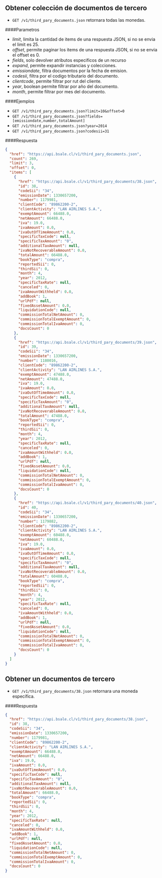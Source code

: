 Obtener colección de documentos de tercero
------------------------------------------

* `GET /v1/third_pary_documents.json` retornara todas las monedas.

####Parametros

- *limit*, limita la cantidad de items de una respuesta JSON, si no se envia el limit es 25.
- *offset*, permite paginar los items de una respuesta JSON, si no se envia el offset es 0.
- *fields*, solo devolver atributos especificos de un recurso
- *expand*, permite expandir instancias y colecciones.
- *emissiondate*, filtra documentos por la fecha de emision.
- *codesii*, filtra por el codigo tributario del documento.
- *clientcode*, permite filtrar por rut del cliente.
- *year*, boolean permite filtrar por año del documento.
- *month*, permite filtrar por mes del documento.

####Ejemplos

* `GET /v1/third_pary_documents.json?limit=10&offset=0`
* `GET /v1/third_pary_documents.json?fields=[emissiondate,number,totalAmount]`
* `GET /v1/third_pary_documents.json?year=2014`
* `GET /v1/third_pary_documents.json?codesii=31`

####Respuesta
```json
{
  "href": "https://api.bsale.cl/v1/third_pary_documents.json",
  "count": 269,
  "limit": 3,
  "offset": 0,
  "items": [
    {
      "href": "https://api.bsale.cl/v1/third_pary_documents/38.json",
      "id": 38,
      "codeSii": "34",
      "emissionDate": 1330657200,
      "number": 1179981,
      "clientCode": "89862200-2",
      "clientActivity": "LAN AIRLINES S.A.",
      "exemptAmount": 66488.0,
      "netAmount": 66488.0,
      "iva": 19.0,
      "ivaAmount": 0.0,
      "ivaOutOfTimeAmount": 0.0,
      "specificTaxCode": null,
      "specificTaxAmount": "0",
      "additionalTaxAmount": null,
      "ivaNotRecoverableAmount": 0.0,
      "totalAmount": 66488.0,
      "bookType": "compra",
      "reportedSii": 0,
      "thirdSii": 0,
      "month": 4,
      "year": 2012,
      "specificTaxRate": null,
      "canceled": 0,
      "ivaAmountWithheld": 0.0,
      "addBook": 1,
      "urlPdf": null,
      "fixedAssetAmount": 0.0,
      "liquidationCode": null,
      "commissionTotalNetAmount": 0,
      "commissionTotalExemptAmount": 0,
      "commissionTotalIvaAmount": 0,
      "docsCount": 0
    },
    {
      "href": "https://api.bsale.cl/v1/third_pary_documents/39.json",
      "id": 39,
      "codeSii": "34",
      "emissionDate": 1330657200,
      "number": 1180016,
      "clientCode": "89862200-2",
      "clientActivity": "LAN AIRLINES S.A.",
      "exemptAmount": 47488.0,
      "netAmount": 47488.0,
      "iva": 19.0,
      "ivaAmount": 0.0,
      "ivaOutOfTimeAmount": 0.0,
      "specificTaxCode": null,
      "specificTaxAmount": "0",
      "additionalTaxAmount": null,
      "ivaNotRecoverableAmount": 0.0,
      "totalAmount": 47488.0,
      "bookType": "compra",
      "reportedSii": 0,
      "thirdSii": 0,
      "month": 4,
      "year": 2012,
      "specificTaxRate": null,
      "canceled": 0,
      "ivaAmountWithheld": 0.0,
      "addBook": 1,
      "urlPdf": null,
      "fixedAssetAmount": 0.0,
      "liquidationCode": null,
      "commissionTotalNetAmount": 0,
      "commissionTotalExemptAmount": 0,
      "commissionTotalIvaAmount": 0,
      "docsCount": 0
    },
    {
      "href": "https://api.bsale.cl/v1/third_pary_documents/40.json",
      "id": 40,
      "codeSii": "34",
      "emissionDate": 1330657200,
      "number": 1179882,
      "clientCode": "89862200-2",
      "clientActivity": "LAN AIRLINES S.A.",
      "exemptAmount": 60488.0,
      "netAmount": 60488.0,
      "iva": 19.0,
      "ivaAmount": 0.0,
      "ivaOutOfTimeAmount": 0.0,
      "specificTaxCode": null,
      "specificTaxAmount": "0",
      "additionalTaxAmount": null,
      "ivaNotRecoverableAmount": 0.0,
      "totalAmount": 60488.0,
      "bookType": "compra",
      "reportedSii": 0,
      "thirdSii": 0,
      "month": 4,
      "year": 2012,
      "specificTaxRate": null,
      "canceled": 0,
      "ivaAmountWithheld": 0.0,
      "addBook": 1,
      "urlPdf": null,
      "fixedAssetAmount": 0.0,
      "liquidationCode": null,
      "commissionTotalNetAmount": 0,
      "commissionTotalExemptAmount": 0,
      "commissionTotalIvaAmount": 0,
      "docsCount": 0
    }
  ]
}
```
Obtener un documentos de tercero
--------------------------------

* `GET /v1/third_pary_documents/38.json` retornara una moneda específica.

####Respuesta
```json
{
  "href": "https://api.bsale.cl/v1/third_pary_documents/38.json",
  "id": 38,
  "codeSii": "34",
  "emissionDate": 1330657200,
  "number": 1179981,
  "clientCode": "89862200-2",
  "clientActivity": "LAN AIRLINES S.A.",
  "exemptAmount": 66488.0,
  "netAmount": 66488.0,
  "iva": 19.0,
  "ivaAmount": 0.0,
  "ivaOutOfTimeAmount": 0.0,
  "specificTaxCode": null,
  "specificTaxAmount": "0",
  "additionalTaxAmount": null,
  "ivaNotRecoverableAmount": 0.0,
  "totalAmount": 66488.0,
  "bookType": "compra",
  "reportedSii": 0,
  "thirdSii": 0,
  "month": 4,
  "year": 2012,
  "specificTaxRate": null,
  "canceled": 0,
  "ivaAmountWithheld": 0.0,
  "addBook": 1,
  "urlPdf": null,
  "fixedAssetAmount": 0.0,
  "liquidationCode": null,
  "commissionTotalNetAmount": 0,
  "commissionTotalExemptAmount": 0,
  "commissionTotalIvaAmount": 0,
  "docsCount": 0
}
```